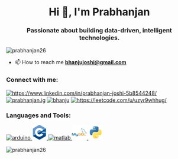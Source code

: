 <h1 align="center">Hi 👋, I'm Prabhanjan</h1>
<h3 align="center">Passionate about building data-driven, intelligent technologies.</h3>

<p align="left"> <img src="https://komarev.com/ghpvc/?username=prabhanjan26&label=Profile%20views&color=0e75b6&style=flat" alt="prabhanjan26" /> </p>

- 📫 How to reach me **bhanjujoshi@gmail.com**

<h3 align="left">Connect with me:</h3>
<p align="left">
<a href="https://linkedin.com/in/prabhanjan-joshi-5b8544248/" target="blank"><img align="center" src="https://raw.githubusercontent.com/rahuldkjain/github-profile-readme-generator/master/src/images/icons/Social/linked-in-alt.svg" alt="https://www.linkedin.com/in/prabhanjan-joshi-5b8544248/" height="30" width="40" /></a>
<a href="https://instagram.com/prabhanjan.ig" target="blank"><img align="center" src="https://raw.githubusercontent.com/rahuldkjain/github-profile-readme-generator/master/src/images/icons/Social/instagram.svg" alt="prabhanjan.ig" height="30" width="40" /></a>
<a href="https://www.codechef.com/users/bhanju" target="blank"><img align="center" src="https://cdn.jsdelivr.net/npm/simple-icons@3.1.0/icons/codechef.svg" alt="bhanju" height="30" width="40" /></a>
<a href="https://www.leetcode.com/u/uzyr9whhug/" target="blank"><img align="center" src="https://raw.githubusercontent.com/rahuldkjain/github-profile-readme-generator/master/src/images/icons/Social/leet-code.svg" alt="https://leetcode.com/u/uzyr9whhug/" height="30" width="40" /></a>
</p>

<h3 align="left">Languages and Tools:</h3>
<p align="left"> <a href="https://www.arduino.cc/" target="_blank" rel="noreferrer"> <img src="https://cdn.worldvectorlogo.com/logos/arduino-1.svg" alt="arduino" width="40" height="40"/> </a> <a href="https://www.w3schools.com/cpp/" target="_blank" rel="noreferrer"> <img src="https://raw.githubusercontent.com/devicons/devicon/master/icons/cplusplus/cplusplus-original.svg" alt="cplusplus" width="40" height="40"/> </a> <a href="https://www.mathworks.com/" target="_blank" rel="noreferrer"> <img src="https://upload.wikimedia.org/wikipedia/commons/2/21/Matlab_Logo.png" alt="matlab" width="40" height="40"/> </a> <a href="https://www.mysql.com/" target="_blank" rel="noreferrer"> <img src="https://raw.githubusercontent.com/devicons/devicon/master/icons/mysql/mysql-original-wordmark.svg" alt="mysql" width="40" height="40"/> </a> <a href="https://www.python.org" target="_blank" rel="noreferrer"> <img src="https://raw.githubusercontent.com/devicons/devicon/master/icons/python/python-original.svg" alt="python" width="40" height="40"/> </a> </p>

<p><img align="center" src="https://github-readme-stats.vercel.app/api/top-langs?username=prabhanjan26&show_icons=true&locale=en&layout=compact" alt="prabhanjan26" /></p>
